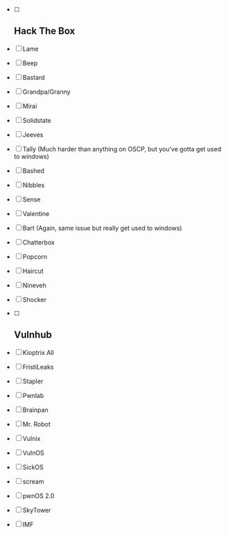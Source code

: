 - [ ] ## Hack The Box

- [ ] Lame

- [ ] Beep

- [ ] Bastard

- [ ] Grandpa/Granny

- [ ] Mirai

- [ ] Solidstate

- [ ] Jeeves

- [ ] Tally (Much harder than anything on OSCP, but you've gotta get used to windows)

- [ ] Bashed

- [ ] Nibbles

- [ ] Sense

- [ ] Valentine

- [ ] Bart (Again, same issue but really get used to windows)

- [ ] Chatterbox

- [ ] Popcorn

- [ ] Haircut

- [ ] Nineveh

- [ ] Shocker

- [ ] ## Vulnhub

- [ ] Kioptrix All

- [ ] FristiLeaks

- [ ] Stapler

- [ ] Pwnlab

- [ ] Brainpan

- [ ] Mr. Robot

- [ ] Vulnix

- [ ] VulnOS

- [ ] SickOS

- [ ] scream

- [ ] pwnOS 2.0

- [ ] SkyTower

- [ ] IMF